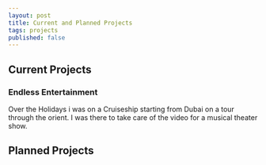 ```yaml
---
layout: post
title: Current and Planned Projects
tags: projects
published: false
---
```


## Current Projects

### Endless Entertainment
Over the Holidays i was on a Cruiseship starting from Dubai on a tour through the orient. I was there to take care of the video 
for a musical theater show.

## Planned Projects
